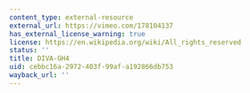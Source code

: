```yaml
---
content_type: external-resource
external_url: https://vimeo.com/178104137
has_external_license_warning: true
license: https://en.wikipedia.org/wiki/All_rights_reserved
status: ''
title: DIVA-GH4
uid: cebbc16a-2972-403f-99af-a192866db753
wayback_url: ''
---
```

